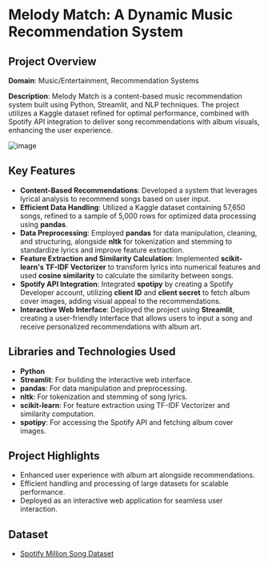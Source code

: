 # Melody Match: A Dynamic Music Recommendation System

## Project Overview
**Domain**: Music/Entertainment, Recommendation Systems

**Description**: Melody Match is a content-based music recommendation system built using Python, Streamlit, and NLP techniques. The project utilizes a Kaggle dataset refined for optimal performance, combined with Spotify API integration to deliver song recommendations with album visuals, enhancing the user experience.

![image](https://github.com/user-attachments/assets/861e540f-05aa-4b9c-b49d-3c88064e56e6)

## Key Features
- **Content-Based Recommendations**: Developed a system that leverages lyrical analysis to recommend songs based on user input.
- **Efficient Data Handling**: Utilized a Kaggle dataset containing 57,650 songs, refined to a sample of 5,000 rows for optimized data processing using **pandas**.
- **Data Preprocessing**: Employed **pandas** for data manipulation, cleaning, and structuring, alongside **nltk** for tokenization and stemming to standardize lyrics and improve feature extraction.
- **Feature Extraction and Similarity Calculation**: Implemented **scikit-learn's TF-IDF Vectorizer** to transform lyrics into numerical features and used **cosine similarity** to calculate the similarity between songs.
- **Spotify API Integration**: Integrated **spotipy** by creating a Spotify Developer account, utilizing **client ID** and **client secret** to fetch album cover images, adding visual appeal to the recommendations.
- **Interactive Web Interface**: Deployed the project using **Streamlit**, creating a user-friendly interface that allows users to input a song and receive personalized recommendations with album art.

## Libraries and Technologies Used
- **Python**
- **Streamlit**: For building the interactive web interface.
- **pandas**: For data manipulation and preprocessing.
- **nltk**: For tokenization and stemming of song lyrics.
- **scikit-learn**: For feature extraction using TF-IDF Vectorizer and similarity computation.
- **spotipy**: For accessing the Spotify API and fetching album cover images.

## Project Highlights
- Enhanced user experience with album art alongside recommendations.
- Efficient handling and processing of large datasets for scalable performance.
- Deployed as an interactive web application for seamless user interaction.

## Dataset
- [Spotify Million Song Dataset](https://www.kaggle.com/datasets/notshrirang/spotify-million-song-dataset)




